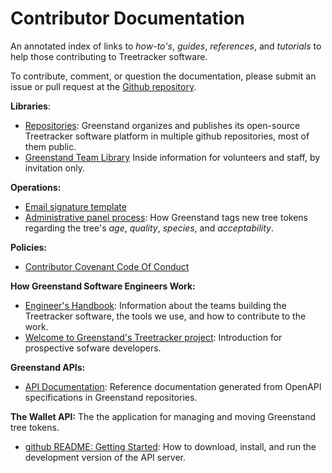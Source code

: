 # Contributor Documentation

An annotated index of links to _how-to's_, _guides_, _references_, and _tutorials_ to help those contributing to Treetracker software.

To contribute, comment, or question the documentation, please submit an issue or pull request at the [Github repository](https://github.com/Greenstand/greenstand-documentation).

**Libraries**:

* [Repositories](https://github.com/Greenstand): Greenstand organizes and publishes its open-source Treetracker software platform in multiple github repositories, most of them public.
* [Greenstand Team Library](https://app.gitbook.com/@greenstand/spaces) Inside information for volunteers and staff, by invitation only.

**Operations:**

* [Email signature template](https://greenstand.org/devbox/email-signature-template)
* [Administrative panel process](https://greenstand.org/devbox/admin-panel-proccess): How Greenstand tags new tree tokens regarding the tree's _age_, _quality_, _species_, and _acceptability_.

**Policies:**

* [Contributor Covenant Code Of Conduct](https://docs.google.com/document/d/1OXcHTF2hTu-b3h5jbDP-uNaBOKgBogEB-C8aIRvmOP0/edit?usp=share\_link)

**How Greenstand Software Engineers Work:**

* [Engineer's Handbook](https://greenstand.gitbook.io/engineering): Information about the teams building the Treetracker software, the tools we use, and how to contribute to the work.
* [Welcome to Greenstand's Treetracker project](https://github.com/Greenstand/Greenstand-Overview/blob/master/README.md): Introduction for prospective sofware developers.

**Greenstand APIs:**

* [API Documentation](https://greenstand.org/docs/contributor-docs/\_swagger): Reference documentation generated from OpenAPI specifications in Greenstand repositories.

**The Wallet API:** The the application for managing and moving Greenstand tree tokens.

* [github README: Getting Started](https://github.com/Greenstand/treetracker-wallet-api/blob/master/README.md): How to download, install, and run the development version of the API server.
